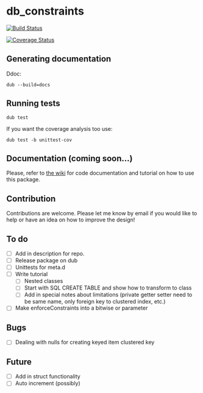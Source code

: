 # db_constraints

[![Build Status](https://travis-ci.org/marmy28/db_constraints.svg)](https://travis-ci.org/marmy28/db_constraints)

[![Coverage Status](https://coveralls.io/repos/marmy28/db_constraints/badge.svg?branch=master&service=github)](https://coveralls.io/github/marmy28/db_constraints?branch=master)


## Generating documentation

Ddoc:

    dub --build=docs

## Running tests

    dub test

If you want the coverage analysis too use:

    dub test -b unittest-cov

## Documentation (coming soon...)

Please, refer to [the wiki](https://github.com/marmy28/db_constraints/wiki) for code documentation and tutorial on how to use this package.

## Contribution

Contributions are welcome. Please let me know by email if you would like to help or have an idea on how to improve the design!

## To do
- [ ] Add in description for repo.
- [ ] Release package on dub
- [ ] Unittests for meta.d
- [ ] Write tutorial
  * [ ] Nested classes
  * [ ] Start with SQL CREATE TABLE and show how to transform to class
  * [ ] Add in special notes about limitations (private getter setter need to be same name, only foreign key to clustered index, etc.)
- [ ] Make enforceConstraints into a bitwise or parameter

## Bugs
- [ ] Dealing with nulls for creating keyed item clustered key

## Future
- [ ] Add in struct functionality
- [ ] Auto increment (possibly)
